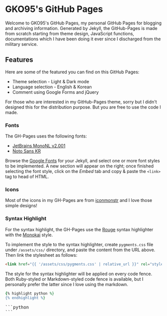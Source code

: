 # GKO95's GitHub Pages
Welcome to GKO95's GitHub Pages, my personal GitHub Pages for blogging and archiving information. Generated by Jekyll, the GitHub-Pages is made from scratch starting from theme design, JavaScript functions, documentations which I have been doing it ever since I discharged from the military service.

## Features
Here are some of the featured you can find on this GitHub Pages:
* Theme selection - Light & Dark mode
* Language selection - English & Korean
* Comment using Google Forms and jQuery

For those who are interested in my GitHub-Pages theme, sorry but I didn't designed this for the distribution purpose. But you are free to use the code I made.

### Fonts
The GH-Pages uses the following fonts:
* [JetBrains MonoNL v2.001](https://www.jetbrains.com/lp/mono/)
* [Noto Sans KR](https://fonts.google.com/specimen/Noto+Sans+KR)

Browse the [Google Fonts](https://fonts.google.com/) for your Jekyll, and select one or more font styles to be implemented. A new section will appear on the right; once finished selecting the font style, click on the *Embed* tab and copy & paste the `<link>` tag to head of HTML.

### Icons
Most of the icons in my GH-Pages are from [iconmonstr](https://iconmonstr.com/) and I love those simple designs!

### Syntax Highlight
For the syntax highlight, the GH-Pages use the [Rouge](http://rouge.jneen.net/) syntax highlighter with the [Monokai](https://raw.githubusercontent.com/jwarby/pygments-css/master/monokai.css) style.

To implement the style to the syntax highlighter, create `pygments.css` file under `/assets/css/` directory, and paste the content from the URL above. Then link the stylesheet as follows:

```html
<link href="{{ '/assets/css/pygments.css' | relative_url }}" rel="stylesheet">
```

The style for the syntax highlighter will be applied on every code fence. Both Ruby-styled or Markdown-styled code fence is available, but I personally prefer the latter since I love using the markdown.

```ruby
{% highlight python %}
{% endhighlight %}
```

<pre>
```python
```
</pre>
